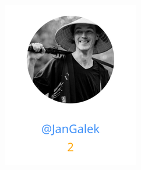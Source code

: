 
<div>
<span>
  <a href="https://github.com/JanGalek"><img src="https://raw.githubusercontent.com/gouef/latte/refs/heads/contributors-svg/.github/contributors/JanGalek.svg" alt="JanGalek" /></a>
</span>
</div>

